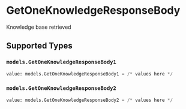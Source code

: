 # GetOneKnowledgeResponseBody

Knowledge base retrieved


## Supported Types

### `models.GetOneKnowledgeResponseBody1`

```python
value: models.GetOneKnowledgeResponseBody1 = /* values here */
```

### `models.GetOneKnowledgeResponseBody2`

```python
value: models.GetOneKnowledgeResponseBody2 = /* values here */
```

